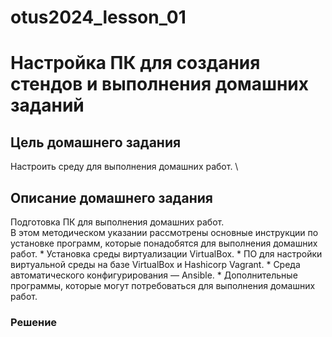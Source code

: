 # otus2024_lesson_01

# Настройка ПК для создания стендов и выполнения домашних заданий

## Цель домашнего задания
Настроить среду для выполнения домашних работ. \

## Описание домашнего задания
Подготовка ПК для выполнения домашних работ. \
В этом методическом указании рассмотрены основные инструкции по установке   программ, которые понадобятся для выполнения домашних работ.
	* Установка среды виртуализации VirtualBox.
	* ПО для настройки виртуальной среды на базе VirtualBox и Hashicorp Vagrant.
	* Среда автоматического конфигурирования — Ansible.
	* Дополнительные программы, которые могут потребоваться для выполнения домашних работ.

### Решение
